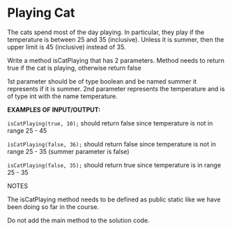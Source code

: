 # Playing Cat
The cats spend most of the day playing. In particular, they play if the temperature is between 25 and 35 (inclusive). Unless it is summer, then the upper limit is 45 (inclusive) instead of 35.



Write a method isCatPlaying that has 2 parameters. Method needs to return true if the cat is playing, otherwise return false

1st parameter should be of type boolean and be named summer it represents if it is summer.
2nd parameter represents the temperature and is of type int with the name temperature.



**EXAMPLES OF INPUT/OUTPUT:**

`isCatPlaying(true, 10);` should return false since temperature is not in range 25 - 45

`isCatPlaying(false, 36);` should return false since temperature is not in range 25 - 35 (summer parameter is false)

`isCatPlaying(false, 35);` should return true since temperature is in range 25 - 35



NOTES

The isCatPlaying method needs to be defined as public static ​like we have been doing so far in the course.

Do not add the main method to the solution code.

